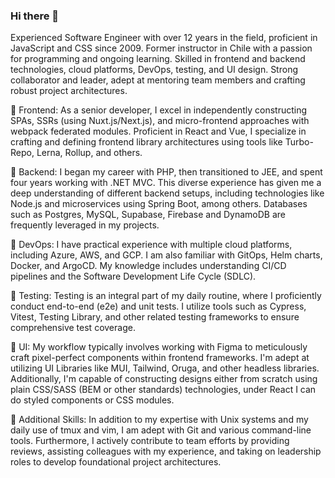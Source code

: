 ### Hi there 👋
<!--
**thiswallz/thiswallz** is a ✨ _special_ ✨ repository because its `README.md` (this file) appears on your GitHub profile.

Here are some ideas to get you started:

- 🔭 I’m currently working on ...
- 🌱 I’m currently learning ...
- 👯 I’m looking to collaborate on ...
- 🤔 I’m looking for help with ...
- 💬 Ask me about ...
- 📫 How to reach me: ...
- 😄 Pronouns: ...
- ⚡ Fun fact: ...
-->
Experienced Software Engineer with over 12 years in the field, proficient in JavaScript and CSS since 2009. Former instructor in Chile with a passion for programming and ongoing learning. Skilled in frontend and backend technologies, cloud platforms, DevOps, testing, and UI design. Strong collaborator and leader, adept at mentoring team members and crafting robust project architectures.


📌 Frontend: As a senior developer, I excel in independently constructing SPAs, SSRs (using Nuxt.js/Next.js), and micro-frontend approaches with webpack federated modules. Proficient in React and Vue, I specialize in crafting and defining frontend library architectures using tools like Turbo-Repo, Lerna, Rollup, and others.
 
📌 Backend: I began my career with PHP, then transitioned to JEE, and spent four years working with .NET MVC. This diverse experience has given me a deep understanding of different backend setups, including technologies like Node.js and microservices using Spring Boot, among others. Databases such as Postgres, MySQL, Supabase, Firebase and DynamoDB are frequently leveraged in my projects.

📌 DevOps: I have practical experience with multiple cloud platforms, including Azure, AWS, and GCP. I am also familiar with GitOps, Helm charts, Docker, and ArgoCD. My knowledge includes understanding CI/CD pipelines and the Software Development Life Cycle (SDLC).

📌 Testing: Testing is an integral part of my daily routine, where I proficiently conduct end-to-end (e2e) and unit tests. I utilize tools such as Cypress, Vitest, Testing Library, and other related testing frameworks to ensure comprehensive test coverage.

📌 UI: My workflow typically involves working with Figma to meticulously craft pixel-perfect components within frontend frameworks. I'm adept at utilizing UI Libraries like MUI, Tailwind, Oruga, and other headless libraries. Additionally, I'm capable of constructing designs either from scratch using plain CSS/SASS (BEM or other standards) technologies, under React I can do styled components or CSS modules.

📌 Additional Skills: In addition to my expertise with Unix systems and my daily use of tmux and vim, I am adept with Git and various command-line tools. Furthermore, I actively contribute to team efforts by providing reviews, assisting colleagues with my experience, and taking on leadership roles to develop foundational project architectures.
